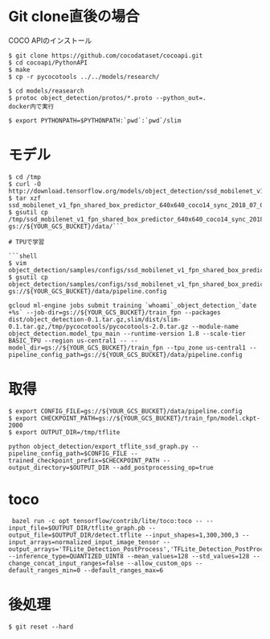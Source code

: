 
# Git clone直後の場合　

COCO APIのインストール

```shell
$ git clone https://github.com/cocodataset/cocoapi.git
$ cd cocoapi/PythonAPI
$ make
$ cp -r pycocotools ../../models/research/
```

```shell
$ cd models/reasearch
$ protoc object_detection/protos/*.proto --python_out=.
docker内で実行
```

```shell
$ export PYTHONPATH=$PYTHONPATH:`pwd`:`pwd`/slim
```

# モデル

```shell
$ cd /tmp
$ curl -O http://download.tensorflow.org/models/object_detection/ssd_mobilenet_v1_fpn_shared_box_predictor_640x640_coco14_sync_2018_07_03.tar.gz
$ tar xzf ssd_mobilenet_v1_fpn_shared_box_predictor_640x640_coco14_sync_2018_07_03.tar.gz
$ gsutil cp /tmp/ssd_mobilenet_v1_fpn_shared_box_predictor_640x640_coco14_sync_2018_07_03/model.ckpt.* gs://${YOUR_GCS_BUCKET}/data/```

# TPUで学習

```shell
$ vim object_detection/samples/configs/ssd_mobilenet_v1_fpn_shared_box_predictor_640x640_coco14_sync.config
$ gsutil cp object_detection/samples/configs/ssd_mobilenet_v1_fpn_shared_box_predictor_640x640_coco14_sync.config gs://${YOUR_GCS_BUCKET}/data/pipeline.config
```

```shell
gcloud ml-engine jobs submit training `whoami`_object_detection_`date +%s` --job-dir=gs://${YOUR_GCS_BUCKET}/train_fpn --packages dist/object_detection-0.1.tar.gz,slim/dist/slim-0.1.tar.gz,/tmp/pycocotools/pycocotools-2.0.tar.gz --module-name object_detection.model_tpu_main --runtime-version 1.8 --scale-tier BASIC_TPU --region us-central1 -- --model_dir=gs://${YOUR_GCS_BUCKET}/train_fpn --tpu_zone us-central1 --pipeline_config_path=gs://${YOUR_GCS_BUCKET}/data/pipeline.config
```

# 取得

```shell
$ export CONFIG_FILE=gs://${YOUR_GCS_BUCKET}/data/pipeline.config
$ export CHECKPOINT_PATH=gs://${YOUR_GCS_BUCKET}/train_fpn/model.ckpt-2000
$ export OUTPUT_DIR=/tmp/tflite
```


```shell
python object_detection/export_tflite_ssd_graph.py --pipeline_config_path=$CONFIG_FILE --trained_checkpoint_prefix=$CHECKPOINT_PATH --output_directory=$OUTPUT_DIR --add_postprocessing_op=true
```

# toco

```
 bazel run -c opt tensorflow/contrib/lite/toco:toco -- --input_file=$OUTPUT_DIR/tflite_graph.pb --output_file=$OUTPUT_DIR/detect.tflite --input_shapes=1,300,300,3 --input_arrays=normalized_input_image_tensor --output_arrays='TFLite_Detection_PostProcess','TFLite_Detection_PostProcess:1','TFLite_Detection_PostProcess:2','TFLite_Detection_PostProcess:3'  --inference_type=QUANTIZED_UINT8 --mean_values=128 --std_values=128 --change_concat_input_ranges=false --allow_custom_ops --default_ranges_min=0 --default_ranges_max=6
```

# 後処理

```shell
$ git reset --hard
```
